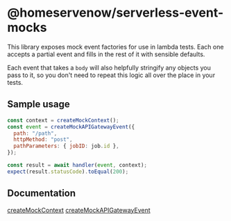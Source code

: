 # @homeservenow/serverless-event-mocks

This library exposes mock event factories for use in lambda tests. Each one accepts a partial event and fills in the rest of it with sensible defaults.

Each event that takes a `body` will also helpfully stringify any objects you pass to it, so you don't need to repeat this logic all over the place in your tests.

## Sample usage

```js
const context = createMockContext();
const event = createMockAPIGatewayEvent({
  path: "/path",
  httpMethod: "post",
  pathParameters: { jobID: job.id },
});

const result = await handler(event, context);
expect(result.statusCode).toEqual(200);
```

## Documentation

[createMockContext](src/mock-context.ts)
[createMockAPIGatewayEvent](src/mock-events.ts)
